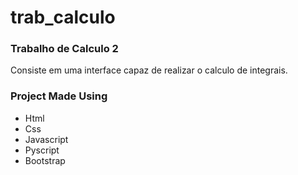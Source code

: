 # trab_calculo

### Trabalho de Calculo 2

Consiste em uma interface capaz de realizar o calculo de integrais.

### Project Made Using
 - Html
 - Css
 - Javascript
 - Pyscript
 - Bootstrap
 
